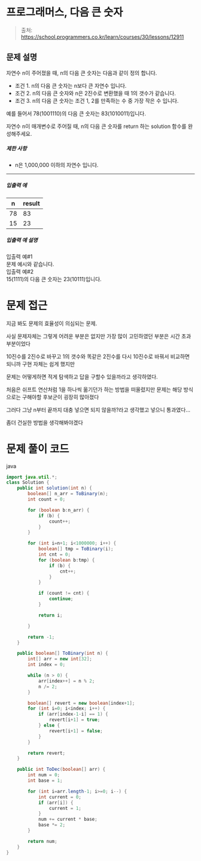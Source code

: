 # 프로그래머스, 다음 큰 숫자

> 출처: https://school.programmers.co.kr/learn/courses/30/lessons/12911

## 문제 설명

자연수 n이 주어졌을 때, n의 다음 큰 숫자는 다음과 같이 정의 합니다.

-   조건 1\. n의 다음 큰 숫자는 n보다 큰 자연수 입니다.
-   조건 2\. n의 다음 큰 숫자와 n은 2진수로 변환했을 때 1의 갯수가 같습니다.
-   조건 3\. n의 다음 큰 숫자는 조건 1, 2를 만족하는 수 중 가장 작은 수 입니다.

예를 들어서 78(1001110)의 다음 큰 숫자는 83(1010011)입니다.

자연수 n이 매개변수로 주어질 때, n의 다음 큰 숫자를 return 하는 solution 함수를 완성해주세요.

##### 제한 사항

-   n은 1,000,000 이하의 자연수 입니다.

---

##### 입출력 예

| n   | result |
| --- | ------ |
| 78  | 83     |
| 15  | 23     |

##### 입출력 예 설명

입출력 예#1  
문제 예시와 같습니다.  
입출력 예#2  
15(1111)의 다음 큰 숫자는 23(10111)입니다.

# 문제 접근

지금 봐도 문제의 효율성이 의심되는 문제.

사실 문제자체는 그렇게 어려운 부분은 없지만 가장 많이 고민하였던 부분은 시간 초과부분이었다

10진수를 2진수로 바꾸고 1의 갯수와 똑같은 2진수를 다시 10진수로 바꿔서 비교하면 되니까 구현 자체는 쉽게 했지만

문제는 어떻게하면 적게 탐색하고 답을 구할수 있을까라고 생각하였다.

처음은 쉬프트 연산처럼 1을 하나씩 옮기던가 하는 방법을 떠올렸지만 문제는 해당 방식으로는 구해야할 후보군이 굉장히 많아졌다

그러다 그냥 n부터 끝까지 대충 넣으면 되지 않을까?라고 생각했고 넣으니 통과였다...

좀더 건실한 방법을 생각해봐야겠다

# 문제 풀이 코드

java

```java
import java.util.*;
class Solution {
    public int solution(int n) {
        boolean[] n_arr = ToBinary(n);
        int count = 0;

        for (boolean b:n_arr) {
            if (b) {
                count++;
            }
        }

        for (int i=n+1; i<1000000; i++) {
            boolean[] tmp = ToBinary(i);
            int cnt = 0;
            for (boolean b:tmp) {
                if (b) {
                    cnt++;
                }
            }

            if (count != cnt) {
                continue;
            }

            return i;

        }

        return -1;
    }

    public boolean[] ToBinary(int n) {
        int[] arr = new int[32];
        int index = 0;

        while (n > 0) {
            arr[index++] = n % 2;
            n /= 2;
        }

        boolean[] revert = new boolean[index+1];
        for (int i=0; i<index; i++) {
            if (arr[index-1-i] == 1) {
                revert[i+1] = true;
            } else {
                revert[i+1] = false;
            }
        }

        return revert;
    }

    public int ToDec(boolean[] arr) {
        int num = 0;
        int base = 1;

        for (int i=arr.length-1; i>=0; i--) {
            int current = 0;
            if (arr[i]) {
                current = 1;
            }
            num += current * base;
            base *= 2;
        }

        return num;
    }
}
```
